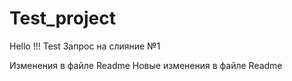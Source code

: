 # Test_project
Hello !!!
Test
Запрос на слияние №1


Изменения в файле Readme
Новые изменения в файле Readme
